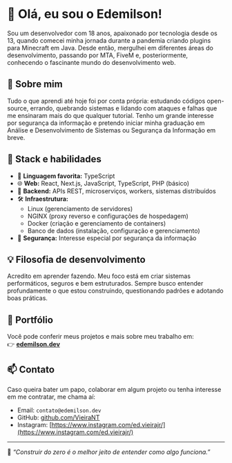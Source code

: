 # 👋 Olá, eu sou o Edemilson!

Sou um desenvolvedor com 18 anos, apaixonado por tecnologia desde os 13, quando comecei minha jornada durante a pandemia criando plugins para Minecraft em Java. Desde então, mergulhei em diferentes áreas do desenvolvimento, passando por MTA, FiveM e, posteriormente, conhecendo o fascinante mundo do desenvolvimento web.

## 🧠 Sobre mim

Tudo o que aprendi até hoje foi por conta própria: estudando códigos open-source, errando, quebrando sistemas e lidando com ataques e falhas que me ensinaram mais do que qualquer tutorial. Tenho um grande interesse por segurança da informação e pretendo iniciar minha graduação em Análise e Desenvolvimento de Sistemas ou Segurança da Informação em breve.

## 🚀 Stack e habilidades

- 💙 **Linguagem favorita:** TypeScript
- 🌐 **Web:** React, Next.js, JavaScript, TypeScript, PHP (básico)
- 🔧 **Backend:** APIs REST, microserviços, workers, sistemas distribuídos
- 🛠️ **Infraestrutura:** 
  - Linux (gerenciamento de servidores)
  - NGINX (proxy reverso e configurações de hospedagem)
  - Docker (criação e gerenciamento de containers)
  - Banco de dados (instalação, configuração e gerenciamento)
- 🔐 **Segurança:** Interesse especial por segurança da informação

## 💡 Filosofia de desenvolvimento

Acredito em aprender fazendo. Meu foco está em criar sistemas performáticos, seguros e bem estruturados. Sempre busco entender profundamente o que estou construindo, questionando padrões e adotando boas práticas.

## 📂 Portfólio

Você pode conferir meus projetos e mais sobre meu trabalho em:  
👉 **[edemilson.dev](https://edemilson.dev)**

## 📫 Contato

Caso queira bater um papo, colaborar em algum projeto ou tenha interesse em me contratar, me chama aí:

- Email: `contato@edemilson.dev`
- GitHub: [github.com/VieiraNT](https://github.com/VieiraNT)
- Instagram: [https://www.instagram.com/ed.vieirajr/](https://www.instagram.com/ed.vieirajr/)

---

🧱 _“Construir do zero é o melhor jeito de entender como algo funciona.”_
